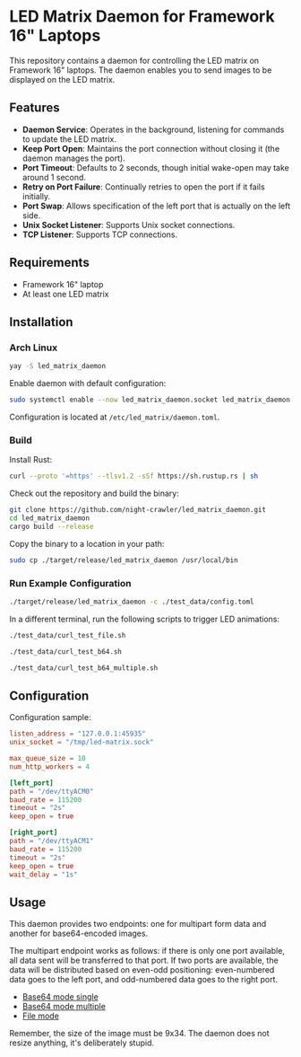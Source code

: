 # LED Matrix Daemon for Framework 16" Laptops

This repository contains a daemon for controlling the LED matrix on Framework 16" laptops. The daemon enables you to
send images to be displayed on the LED matrix.

## Features

- **Daemon Service**: Operates in the background, listening for commands to update the LED matrix.
- **Keep Port Open**: Maintains the port connection without closing it (the daemon manages the port).
- **Port Timeout**: Defaults to 2 seconds, though initial wake-open may take around 1 second.
- **Retry on Port Failure**: Continually retries to open the port if it fails initially.
- **Port Swap**: Allows specification of the left port that is actually on the left side.
- **Unix Socket Listener**: Supports Unix socket connections.
- **TCP Listener**: Supports TCP connections.

## Requirements

- Framework 16" laptop
- At least one LED matrix

## Installation

### Arch Linux

```bash
yay -S led_matrix_daemon
```

Enable daemon with default configuration:

```bash
sudo systemctl enable --now led_matrix_daemon.socket led_matrix_daemon.service
```

Configuration is located at `/etc/led_matrix/daemon.toml`.

### Build

Install Rust:

```bash
curl --proto '=https' --tlsv1.2 -sSf https://sh.rustup.rs | sh
```

Check out the repository and build the binary:

```bash
git clone https://github.com/night-crawler/led_matrix_daemon.git
cd led_matrix_daemon
cargo build --release
```

Copy the binary to a location in your path:

```bash
sudo cp ./target/release/led_matrix_daemon /usr/local/bin
```

### Run Example Configuration

```bash
./target/release/led_matrix_daemon -c ./test_data/config.toml
```

In a different terminal, run the following scripts to trigger LED animations:

```bash
./test_data/curl_test_file.sh
```

```bash
./test_data/curl_test_b64.sh
```

```bash
./test_data/curl_test_b64_multiple.sh
```

## Configuration

Configuration sample:

```toml
listen_address = "127.0.0.1:45935"
unix_socket = "/tmp/led-matrix.sock"

max_queue_size = 10
num_http_workers = 4

[left_port]
path = "/dev/ttyACM0"
baud_rate = 115200
timeout = "2s"
keep_open = true

[right_port]
path = "/dev/ttyACM1"
baud_rate = 115200
timeout = "2s"
keep_open = true
wait_delay = "1s"
```

## Usage

This daemon provides two endpoints: one for multipart form data and another for base64-encoded images.

The multipart endpoint works as follows: if there is only one port available, all data sent will be transferred to that
port. If two ports are available, the data will be distributed based on even-odd positioning: even-numbered data goes to
the left port, and odd-numbered data goes to the right port.

- [Base64 mode single](test_data/curl_test_b64.sh)
- [Base64 mode multiple](test_data/curl_test_b64_multiple.sh)
- [File mode](test_data/curl_test_file.sh)

Remember, the size of the image must be 9x34.
The daemon does not resize anything, it's deliberately stupid.
